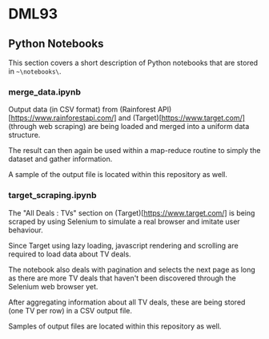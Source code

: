 # DML93

## Python Notebooks
This section covers a short description of Python notebooks that are stored in `~\notebooks\`.
### merge_data.ipynb
Output data (in CSV format) from (Rainforest API)[https://www.rainforestapi.com/] and (Target)[https://www.target.com/] (through web scraping) are being loaded and merged into a uniform data structure.

The result can then again be used within a map-reduce routine to simply the dataset and gather information.

A sample of the output file is located within this repository as well.

### target_scraping.ipynb
The "All Deals : TVs" section on (Target)[https://www.target.com/] is being scraped by using Selenium to simulate a real browser and imitate user behaviour.

Since Target using lazy loading, javascript rendering and scrolling are required to load data about TV deals.

The notebook also deals with pagination and selects the next page as long as there are more TV deals that haven't been discovered through the Selenium web browser yet.

After aggregating information about all TV deals, these are being stored (one TV per row) in a CSV output file.

Samples of output files are located within this repository as well.

